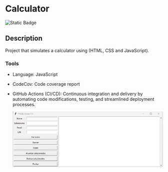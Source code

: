 # Calculator

![Static Badge](https://img.shields.io/badge/language-JavaScript%20v3.11%5E-ffeb2a)

## Description

Project that simulates a calculator using (HTML, CSS and JavaScript).

### Tools

- Language: JavaScript 
- CodeCov: Code coverage report
- GitHub Actions (CI/CD): Continuous integration and delivery by
  automating code modifications, testing, and streamlined deployment processes.

  ![image](https://github.com/sullyanoo/CrudPython/blob/main/img/interface.png)

